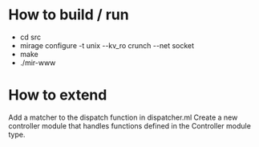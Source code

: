 # How to build / run

   * cd src
   * mirage configure -t unix --kv_ro crunch --net socket
   * make
   * ./mir-www

# How to extend

Add a matcher to the dispatch function in dispatcher.ml
Create a new controller module that handles functions defined in the Controller module type.
